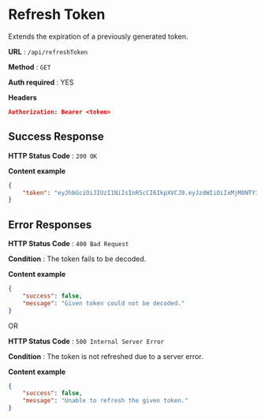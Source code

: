 # Refresh Token

Extends the expiration of a previously generated token.

**URL** : `/api/refreshToken`

**Method** : `GET`

**Auth required** : YES

**Headers**

```json
Authorization: Bearer <token>
```

## Success Response

**HTTP Status Code** : `200 OK`

**Content example**

```json
{
	"token": "eyJhbGciOiJIUzI1NiIsInR5cCI6IkpXVCJ9.eyJzdWIiOiIxMjM0NTY3ODkwIiwibmFtZSI6IkpvaG4gRG9lIiwiaWF0IjoxNTE2MjM5MDIyfQ.SflKxwRJSMeKKF2QT4fwpMeJf36POk6yJV_adQssw5c"
}
```

## Error Responses

**HTTP Status Code** : `400 Bad Request`

**Condition** : The token fails to be decoded.

**Content example**

```json
{
	"success": false,
	"message": "Given token could not be decoded."
}
```

OR

**HTTP Status Code** : `500 Internal Server Error`

**Condition** : The token is not refreshed due to a server error.

**Content example**

```json
{
	"success": false,
	"message": "Unable to refresh the given token."
}
```

